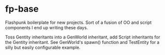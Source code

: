 fp-base
=======

Flashpunk boilerplate for new projects. Sort of a fusion of OO and script components I end up writing these days.

Toss Gentity inheritants into a GenWorld inheritant, add Script inheritants for the Gentity inheritant. See GenWorld's spawn() function and TestEntity for a silly but easily configurable example. 
